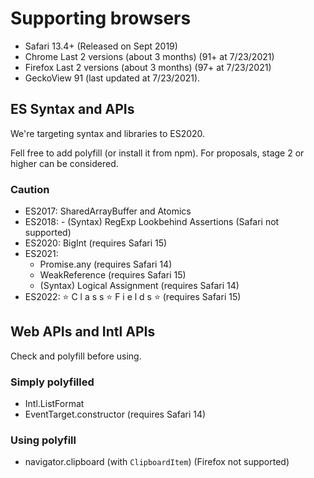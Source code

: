 # Supporting browsers

- Safari 13.4+ (Released on Sept 2019)
- Chrome Last 2 versions (about 3 months) (91+ at 7/23/2021)
- Firefox Last 2 versions (about 3 months) (97+ at 7/23/2021)
- GeckoView 91 (last updated at 7/23/2021).

## ES Syntax and APIs

We're targeting syntax and libraries to ES2020.

Fell free to add polyfill (or install it from npm).
For proposals, stage 2 or higher can be considered.

### Caution

- ES2017: SharedArrayBuffer and Atomics
- ES2018: - (Syntax) RegExp Lookbehind Assertions (Safari not supported)
- ES2020: BigInt (requires Safari 15)
- ES2021:
  - Promise.any (requires Safari 14)
  - WeakReference (requires Safari 15)
  - (Syntax) Logical Assignment (requires Safari 14)
- ES2022: ⭐ C l a s s ⭐ F i e l d s ⭐ (requires Safari 15)

## Web APIs and Intl APIs

Check and polyfill before using.

### Simply polyfilled

- Intl.ListFormat
- EventTarget.constructor (requires Safari 14)

### Using polyfill

- navigator.clipboard (with `ClipboardItem`) (Firefox not supported)
